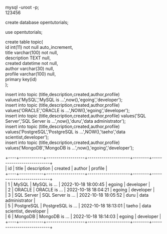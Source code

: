 mysql -uroot -p;  
123456  
  
create database opentutorials;  
  
use opentutorials;  
  
create table topic(  
    id int(11) not null auto_increment,  
    title varchar(100) not null,  
    description TEXT null,  
    created datetime not null,  
    author varchar(30) null,  
    profile varchar(100) null,  
    primary key(id)  
);  



insert into topic (title,description,created,author,profile) values('MySQL','MySQL is ...',now(),'egoing','developer');  
insert into topic (title,description,created,author,profile) values('ORACLE','ORACLE is ...',NOW(),'egoing','developer');  
insert into topic (title,description,created,author,profile) values('SQL Server','SQL Server is ...',now(),'duru','data administrator');  
insert into topic (title,description,created,author,profile) values('PostgreSQL','PostgreSQL is ...',NOW(),'taeho','data scientist,developer');  
insert into topic (title,description,created,author,profile) values('MongoDB','MongoDB is ...',now(),'egoing','developer');  

+----+------------+-------------------+---------------------+--------+---------------------------+  
| id | title      | description       | created             | author | profile                   |  
+----+------------+-------------------+---------------------+--------+---------------------------+  
|  1 | MySQL      | MySQL is ...      | 2022-10-18 18:00:45 | egoing | developer                 |  
|  2 | ORACLE     | ORACLE is ...     | 2022-10-18 18:04:21 | egoing | developer                 |  
|  3 | SQL Server | SQL Server is ... | 2022-10-18 18:05:52 | duru   | data administrator        |  
|  5 | PostgreSQL | PostgreSQL is ... | 2022-10-18 18:13:01 | taeho  | data scientist, developer |  
|  6 | MongoDB    | MongoDB is ...    | 2022-10-18 18:14:03 | egoing | developer                 |  
+----+------------+-------------------+---------------------+--------+---------------------------+  